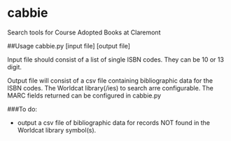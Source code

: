 # cabbie
Search tools for Course Adopted Books at Claremont

##Usage
cabbie.py [input file] [output file]

Input file should consist of a list of single ISBN codes.  They can be 10 or 13 digit.

Output file will consist of a csv file containing bibliographic data for the ISBN codes. The Worldcat library(/ies) to search arre configurable. The MARC fields returned can be configured in cabbie.py

###To do: 
* output a csv file of bibliographic data for records NOT found in the Worldcat library symbol(s).
